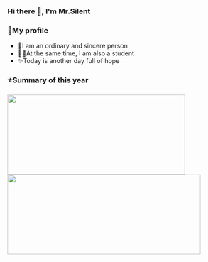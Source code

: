 ### Hi there 👋,  I'm Mr.Silent

### 🎯My profile
- 🌟I am an ordinary and sincere person
- 👨‍🎓At the same time, I am also a student
- ✨Today is another day full of hope

<!--
**Star-River-and-moonlight/Star-River-and-moonlight** is a ✨ _special_ ✨ repository because its `README.md` (this file) appears on your GitHub profile.

Here are some ideas to get you started:

- 🔭 I’m currently working on ...
- 🌱 I’m currently learning ...
- 👯 I’m looking to collaborate on ...
- 🤔 I’m looking for help with ...
- 💬 Ask me about ...
- 📫 How to reach me: ...
- 😄 Pronouns: ...
- ⚡ Fun fact: ...
-->

### ⭐Summary of this year

<a href="https://github.com/Star-River-and-moonlight">
  <img width="400em" height="180em" src="https://github-readme-stats.vercel.app/api?username=Star-River-and-moonlight&theme=buefy&show_icons=true&locale=cn" />
  <img width="435em" height="180em" src="https://github-readme-stats.vercel.app/api/top-langs/?username=Star-River-and-moonlight&theme=buefy&layout=compact&locale=cn" />
</a>
